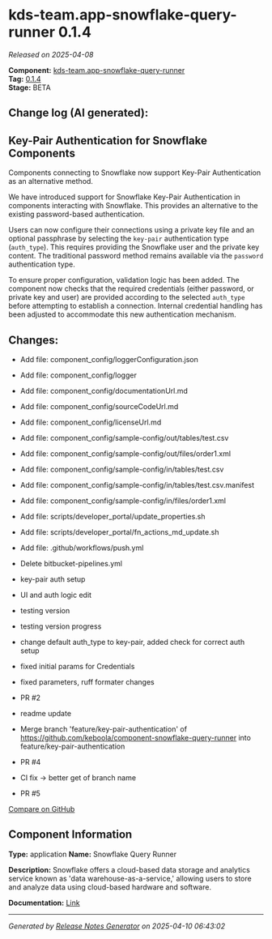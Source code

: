#  kds-team.app-snowflake-query-runner 0.1.4

_Released on 2025-04-08_

**Component:** [kds-team.app-snowflake-query-runner](https://github.com/keboola/component-snowflake-query-runner)  
**Tag:** [0.1.4](https://github.com/keboola/component-snowflake-query-runner/releases/tag/0.1.4)  
**Stage:** BETA


## Change log (AI generated):
## Key-Pair Authentication for Snowflake Components
Components connecting to Snowflake now support Key-Pair Authentication as an alternative method.

We have introduced support for Snowflake Key-Pair Authentication in components interacting with Snowflake. This provides an alternative to the existing password-based authentication.

Users can now configure their connections using a private key file and an optional passphrase by selecting the `key-pair` authentication type (`auth_type`). This requires providing the Snowflake user and the private key content. The traditional password method remains available via the `password` authentication type.

To ensure proper configuration, validation logic has been added. The component now checks that the required credentials (either password, or private key and user) are provided according to the selected `auth_type` before attempting to establish a connection. Internal credential handling has been adjusted to accommodate this new authentication mechanism.



## Changes:



- Add file: component_config/loggerConfiguration.json 




- Add file: component_config/logger 




- Add file: component_config/documentationUrl.md 




- Add file: component_config/sourceCodeUrl.md 




- Add file: component_config/licenseUrl.md 




- Add file: component_config/sample-config/out/tables/test.csv 




- Add file: component_config/sample-config/out/files/order1.xml 




- Add file: component_config/sample-config/in/tables/test.csv 




- Add file: component_config/sample-config/in/tables/test.csv.manifest 




- Add file: component_config/sample-config/in/files/order1.xml 




- Add file: scripts/developer_portal/update_properties.sh 




- Add file: scripts/developer_portal/fn_actions_md_update.sh 




- Add file: .github/workflows/push.yml 




- Delete bitbucket-pipelines.yml 








- key-pair auth setup 




- UI and auth logic edit 




- testing version 




- testing version progress 




- change default auth_type to key-pair, added check for correct auth setup 




- fixed initial params for Credentials 




- fixed parameters, ruff formater changes 




- PR #2 




- readme update 






- Merge branch 'feature/key-pair-authentication' of https://github.com/keboola/component-snowflake-query-runner into feature/key-pair-authentication 




- PR #4 




- CI fix -> better get of branch name 




- PR #5 



[Compare on GitHub](https://github.com/keboola/component-snowflake-query-runner/compare/0.1.3...0.1.4)



## Component Information
**Type:** application
**Name:** Snowflake Query Runner

**Description:** Snowflake offers a cloud-based data storage and analytics service known as 'data warehouse-as-a-service,' allowing users to store and analyze data using cloud-based hardware and software.


**Documentation:** [Link](https://github.com/keboola/component-snowflake-query-runner/blob/main/README.md)



---
_Generated by [Release Notes Generator](https://github.com/keboola/release-notes-generator)
on 2025-04-10 06:43:02_